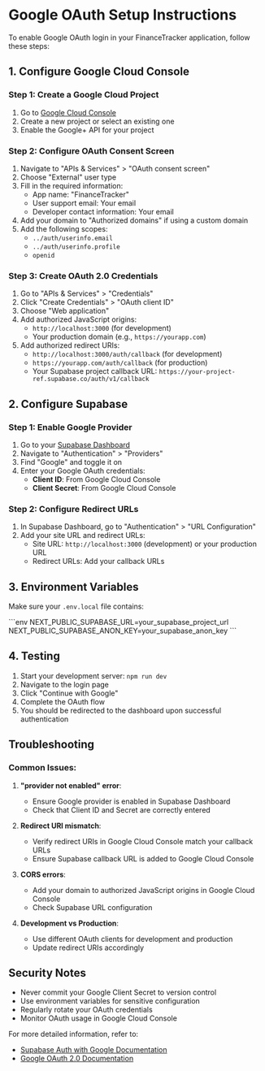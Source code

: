 # Google OAuth Setup Instructions

To enable Google OAuth login in your FinanceTracker application, follow these steps:

## 1. Configure Google Cloud Console

### Step 1: Create a Google Cloud Project
1. Go to [Google Cloud Console](https://console.cloud.google.com/)
2. Create a new project or select an existing one
3. Enable the Google+ API for your project

### Step 2: Configure OAuth Consent Screen
1. Navigate to "APIs & Services" > "OAuth consent screen"
2. Choose "External" user type
3. Fill in the required information:
   - App name: "FinanceTracker"
   - User support email: Your email
   - Developer contact information: Your email
4. Add your domain to "Authorized domains" if using a custom domain
5. Add the following scopes:
   - `../auth/userinfo.email`
   - `../auth/userinfo.profile`
   - `openid`

### Step 3: Create OAuth 2.0 Credentials
1. Go to "APIs & Services" > "Credentials"
2. Click "Create Credentials" > "OAuth client ID"
3. Choose "Web application"
4. Add authorized JavaScript origins:
   - `http://localhost:3000` (for development)
   - Your production domain (e.g., `https://yourapp.com`)
5. Add authorized redirect URIs:
   - `http://localhost:3000/auth/callback` (for development)
   - `https://yourapp.com/auth/callback` (for production)
   - Your Supabase project callback URL: `https://your-project-ref.supabase.co/auth/v1/callback`

## 2. Configure Supabase

### Step 1: Enable Google Provider
1. Go to your [Supabase Dashboard](https://supabase.com/dashboard)
2. Navigate to "Authentication" > "Providers"
3. Find "Google" and toggle it on
4. Enter your Google OAuth credentials:
   - **Client ID**: From Google Cloud Console
   - **Client Secret**: From Google Cloud Console

### Step 2: Configure Redirect URLs
1. In Supabase Dashboard, go to "Authentication" > "URL Configuration"
2. Add your site URL and redirect URLs:
   - Site URL: `http://localhost:3000` (development) or your production URL
   - Redirect URLs: Add your callback URLs

## 3. Environment Variables

Make sure your `.env.local` file contains:

\`\`\`env
NEXT_PUBLIC_SUPABASE_URL=your_supabase_project_url
NEXT_PUBLIC_SUPABASE_ANON_KEY=your_supabase_anon_key
\`\`\`

## 4. Testing

1. Start your development server: `npm run dev`
2. Navigate to the login page
3. Click "Continue with Google"
4. Complete the OAuth flow
5. You should be redirected to the dashboard upon successful authentication

## Troubleshooting

### Common Issues:

1. **"provider not enabled" error**: 
   - Ensure Google provider is enabled in Supabase Dashboard
   - Check that Client ID and Secret are correctly entered

2. **Redirect URI mismatch**:
   - Verify redirect URIs in Google Cloud Console match your callback URLs
   - Ensure Supabase callback URL is added to Google Cloud Console

3. **CORS errors**:
   - Add your domain to authorized JavaScript origins in Google Cloud Console
   - Check Supabase URL configuration

4. **Development vs Production**:
   - Use different OAuth clients for development and production
   - Update redirect URIs accordingly

## Security Notes

- Never commit your Google Client Secret to version control
- Use environment variables for sensitive configuration
- Regularly rotate your OAuth credentials
- Monitor OAuth usage in Google Cloud Console

For more detailed information, refer to:
- [Supabase Auth with Google Documentation](https://supabase.com/docs/guides/auth/social-login/auth-google)
- [Google OAuth 2.0 Documentation](https://developers.google.com/identity/protocols/oauth2)
